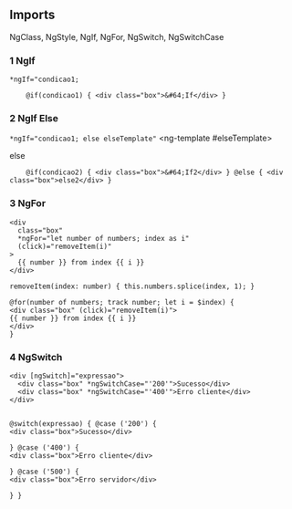 ## Imports

NgClass,
NgStyle,
NgIf,
NgFor,
NgSwitch,
NgSwitchCase

### 1 NgIf

`*ngIf="condicao1;`

`    @if(condicao1) {
    <div class="box">&#64;If</div>
    }`

### 2 NgIf Else

`*ngIf="condicao1; else elseTemplate"`
<ng-template #elseTemplate>

<div class="box">else</div>
</ng-template>

`    @if(condicao2) {
    <div class="box">&#64;If2</div>
    } @else {
    <div class="box">else2</div>
    }`

### 3 NgFor

    <div
      class="box"
      *ngFor="let number of numbers; index as i"
      (click)="removeItem(i)"
    >
      {{ number }} from index {{ i }}
    </div>

`removeItem(index: number) {
    this.numbers.splice(index, 1);
  }`

    @for(number of numbers; track number; let i = $index) {
    <div class="box" (click)="removeItem(i)">
    {{ number }} from index {{ i }}
    </div>
    }

### 4 NgSwitch

    <div [ngSwitch]="expressao">
      <div class="box" *ngSwitchCase="'200'">Sucesso</div>
      <div class="box" *ngSwitchCase="'400'">Erro cliente</div>
    </div>


    @switch(expressao) { @case ('200') {
    <div class="box">Sucesso</div>

    } @case ('400') {
    <div class="box">Erro cliente</div>

    } @case ('500') {
    <div class="box">Erro servidor</div>

    } }
